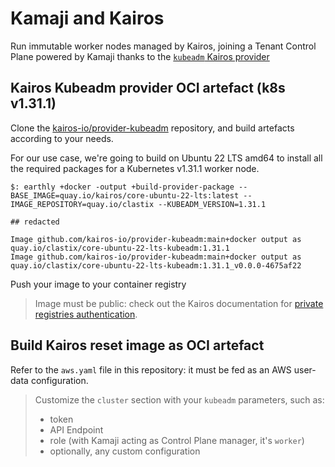 # Kamaji and Kairos

Run immutable worker nodes managed by Kairos, joining a Tenant Control Plane powered by Kamaji thanks to the [`kubeadm` Kairos provider](https://github.com/kairos-io/provider-kubeadm)

## Kairos Kubeadm provider OCI artefact (k8s v1.31.1)

Clone the [kairos-io/provider-kubeadm](https://github.com/kairos-io/provider-kubeadm) repository,
and build artefacts according to your needs.

For our use case, we're going to build on Ubuntu 22 LTS amd64 to install all the required packages for a Kubernetes v1.31.1 worker node.

```
$: earthly +docker -output +build-provider-package --BASE_IMAGE=quay.io/kairos/core-ubuntu-22-lts:latest --IMAGE_REPOSITORY=quay.io/clastix --KUBEADM_VERSION=1.31.1

## redacted

Image github.com/kairos-io/provider-kubeadm:main+docker output as quay.io/clastix/core-ubuntu-22-lts-kubeadm:1.31.1
Image github.com/kairos-io/provider-kubeadm:main+docker output as quay.io/clastix/core-ubuntu-22-lts-kubeadm:1.31.1_v0.0.0-4675af22
```

Push your image to your container registry

> Image must be public: check out the Kairos documentation for
> [private registries authentication](https://kairos.io/docs/advanced/private_registry_auth/).

## Build Kairos reset image as OCI artefact

Refer to the `aws.yaml` file in this repository: it must be fed as an AWS user-data configuration.

> Customize the `cluster` section with your `kubeadm` parameters, such as:
>
> - token
> - API Endpoint
> - role (with Kamaji acting as Control Plane manager, it's `worker`)
> - optionally, any custom configuration
